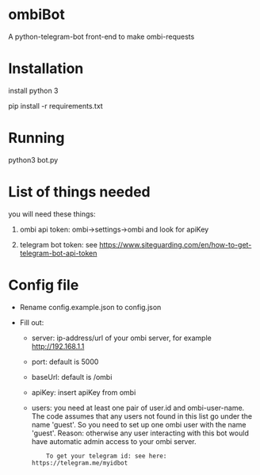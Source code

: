 # ombiBot
A python-telegram-bot front-end to make ombi-requests

# Installation

install python 3

pip install -r requirements.txt

# Running

python3 bot.py

# List of things needed

you will need these things:

1) ombi api token: ombi->settings->ombi and look for apiKey

2) telegram bot token: see https://www.siteguarding.com/en/how-to-get-telegram-bot-api-token

# Config file

- Rename config.example.json to config.json

- Fill out: 
    * server: ip-address/url of your ombi server, for example http://192.168.1.1
    * port: default is 5000
    * baseUrl: default is /ombi
    * apiKey: insert apiKey from ombi
    * users:  you need at least one pair of user.id and ombi-user-name. The code assumes that any users not found in this list 
              go under the name 'guest'. So you need to set up one ombi user with the name 'guest'. Reason: otherwise any user
              interacting with this bot would have automatic admin access to your ombi server.
              
              To get your telegram id: see here: https://telegram.me/myidbot 
